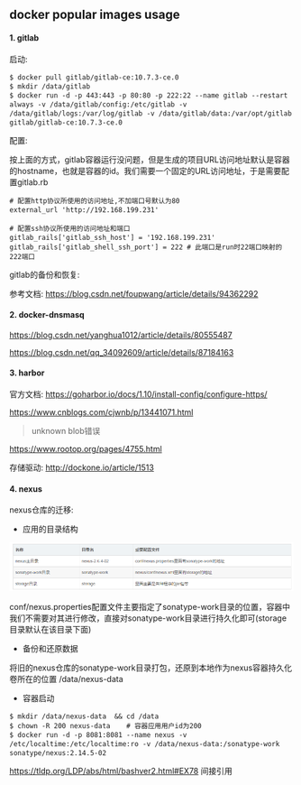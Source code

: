 ## docker popular images usage

#### 1. gitlab

启动:

```shell
$ docker pull gitlab/gitlab-ce:10.7.3-ce.0
$ mkdir /data/gitlab
$ docker run -d -p 443:443 -p 80:80 -p 222:22 --name gitlab --restart always -v /data/gitlab/config:/etc/gitlab -v /data/gitlab/logs:/var/log/gitlab -v /data/gitlab/data:/var/opt/gitlab gitlab/gitlab-ce:10.7.3-ce.0
```



配置:

按上面的方式，gitlab容器运行没问题，但是生成的项目URL访问地址默认是容器的hostname，也就是容器的id。我们需要一个固定的URL访问地址，于是需要配置gitlab.rb

```shell
# 配置http协议所使用的访问地址,不加端口号默认为80
external_url 'http://192.168.199.231'

# 配置ssh协议所使用的访问地址和端口
gitlab_rails['gitlab_ssh_host'] = '192.168.199.231'
gitlab_rails['gitlab_shell_ssh_port'] = 222 # 此端口是run时22端口映射的222端口
```



gitlab的备份和恢复:

参考文档:       https://blog.csdn.net/foupwang/article/details/94362292



#### 2. docker-dnsmasq

https://blog.csdn.net/yanghua1012/article/details/80555487

https://blog.csdn.net/qq_34092609/article/details/87184163



#### 3. harbor

官方文档:    https://goharbor.io/docs/1.10/install-config/configure-https/

https://www.cnblogs.com/cjwnb/p/13441071.html



> unknown blob错误

https://www.rootop.org/pages/4755.html







存储驱动:    http://dockone.io/article/1513





#### 4. nexus

nexus仓库的迁移:

- 应用的目录结构

![nexus](pics\nexus.png)

conf/nexus.properties配置文件主要指定了sonatype-work目录的位置，容器中我们不需要对其进行修改，直接对sonatype-work目录进行持久化即可(storage目录默认在该目录下面)



- 备份和还原数据

将旧的nexus仓库的sonatype-work目录打包，还原到本地作为nexus容器持久化卷所在的位置 /data/nexus-data



- 容器启动

```shell
$ mkdir /data/nexus-data  && cd /data 
$ chown -R 200 nexus-data    # 容器应用用户id为200
$ docker run -d -p 8081:8081 --name nexus -v /etc/localtime:/etc/localtime:ro -v /data/nexus-data:/sonatype-work sonatype/nexus:2.14.5-02
```







https://tldp.org/LDP/abs/html/bashver2.html#EX78   间接引用